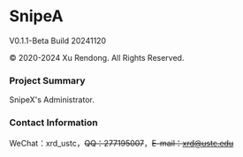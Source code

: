 # SnipeA
V0.1.1-Beta Build 20241120

© 2020-2024 Xu Rendong. All Rights Reserved.

### Project Summary
SnipeX's Administrator.

### Contact Information
WeChat：xrd_ustc，~~QQ：277195007~~，~~E-mail：xrd@ustc.edu~~
